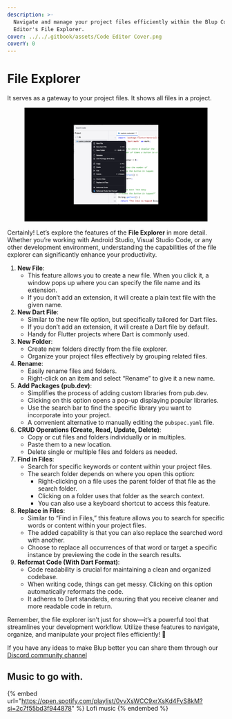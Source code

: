 ```yaml
---
description: >-
  Navigate and manage your project files efficiently within the Blup Code
  Editor's File Explorer.
cover: ../../.gitbook/assets/Code Editor Cover.png
coverY: 0
---
```


# File Explorer

&#x20;It serves as a gateway to your project files. It shows all files in a project.

<figure><img src="../../.gitbook/assets/File Explorer.png" alt=""><figcaption></figcaption></figure>

Certainly! Let’s explore the features of the **File Explorer** in more detail. Whether you’re working with Android Studio, Visual Studio Code, or any other development environment, understanding the capabilities of the file explorer can significantly enhance your productivity.

1. **New File**:
   * This feature allows you to create a new file. When you click it, a window pops up where you can specify the file name and its extension.
   * If you don’t add an extension, it will create a plain text file with the given name.
2. **New Dart File**:
   * Similar to the new file option, but specifically tailored for Dart files.
   * If you don’t add an extension, it will create a Dart file by default.
   * Handy for Flutter projects where Dart is commonly used.
3. **New Folder**:
   * Create new folders directly from the file explorer.
   * Organize your project files effectively by grouping related files.
4. **Rename**:
   * Easily rename files and folders.
   * Right-click on an item and select “Rename” to give it a new name.
5. **Add Packages (pub.dev)**:
   * Simplifies the process of adding custom libraries from pub.dev.
   * Clicking on this option opens a pop-up displaying popular libraries.
   * Use the search bar to find the specific library you want to incorporate into your project.
   * A convenient alternative to manually editing the `pubspec.yaml` file.
6. **CRUD Operations (Create, Read, Update, Delete)**:
   * Copy or cut files and folders individually or in multiples.
   * Paste them to a new location.
   * Delete single or multiple files and folders as needed.
7. **Find in Files**:
   * Search for specific keywords or content within your project files.
   * The search folder depends on where you open this option:
     * Right-clicking on a file uses the parent folder of that file as the search folder.
     * Clicking on a folder uses that folder as the search context.
     * You can also use a keyboard shortcut to access this feature.
8. **Replace in Files**:
   * Similar to “Find in Files,” this feature allows you to search for specific words or content within your project files.
   * The added capability is that you can also replace the searched word with another.
   * Choose to replace all occurrences of that word or target a specific instance by previewing the code in the search results.
9. **Reformat Code (With Dart Format)**:
   * Code readability is crucial for maintaining a clean and organized codebase.
   * When writing code, things can get messy. Clicking on this option automatically reformats the code.
   * It adheres to Dart standards, ensuring that you receive cleaner and more readable code in return.

Remember, the file explorer isn’t just for show—it’s a powerful tool that streamlines your development workflow. Utilize these features to navigate, organize, and manipulate your project files efficiently! 🚀

If you have any ideas to make Blup better you can share them through our [Discord community channel](https://discord.com/channels/940632966093234176/965313562425823303)

## Music to go with.

{% embed url="https://open.spotify.com/playlist/0vvXsWCC9xrXsKd4FyS8kM?si=2c7f55bd3f944878" %}
Lofi music
{% endembed %}

